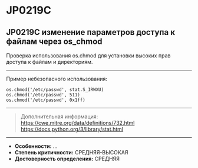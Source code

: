 # JP0219C
## JP0219C изменение параметров доступа к файлам через os_chmod
Проверка использования os.chmod для установки высоких прав доступа к файлам и директориям.

---
Пример небезопасного использования:
```
os.chmod('/etc/passwd', stat.S_IRWXU)
os.chmod('/etc/passwd', 511)
os.chmod('/etc/passwd', 0x1ff)
```
---
> Дополнительная информация:
> <https://cwe.mitre.org/data/definitions/732.html>
> <https://docs.python.org/3/library/stat.html>
---
* __Особенности:__ ...
* __Степень критичности:__ СРЕДНЯЯ-ВЫСОКАЯ
* __Достоверность определения:__ СРЕДНЯЯ